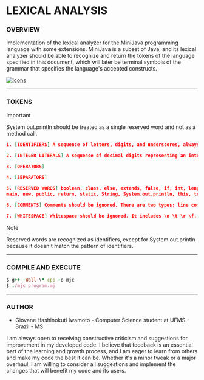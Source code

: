 # LEXICAL ANALYSIS

### **OVERVIEW**

Implementation of the lexical analyzer for the MiniJava programming language with some extensions. MiniJava is a subset of Java, and its lexical analyzer should be able to recognize and return the tokens of the language specified in this document, which will later be terminal symbols of the grammar that specifies the language's accepted constructs.

[![Icons](https://skillicons.dev/icons?i=cpp,java,regex&theme=dark)](https://skillicons.dev)

---

### **TOKENS**

> [!IMPORTANT]
> System.out.println should be treated as a single reserved word and not as a method call.

```json
1. [IDENTIFIERS] A sequence of letters, digits, and underscores, always starting with a letter.

2. [INTEGER LITERALS] A sequence of decimal digits representing an integer number.

3. [OPERATORS]

4. [SEPARATORS]

5. [RESERVED WORDS] boolean, class, else, extends, false, if, int, length,
main, new, public, return, static, String, System.out.println, this, true, void, and while.

6. [COMMENTS] Comments should be ignored. There are two types: line comments and block comments.

7. [WHITESPACE] Whitespace should be ignored. It includes \n \t \r \f.
```

> [!NOTE]
> Reserved words are recognized as identifiers, except for System.out.println because it doesn't match the pattern of identifiers.

---

### **COMPILE AND EXECUTE**

```ruby
$ g++ -Wall \*.cpp -o mjc
$ ./mjc program.mj
```

---

### **AUTHOR**

- Giovane Hashinokuti Iwamoto - Computer Science student at UFMS - Brazil - MS

I am always open to receiving constructive criticism and suggestions for improvement in my developed code. I believe that feedback is an essential part of the learning and growth process, and I am eager to learn from others and make my code the best it can be. Whether it's a minor tweak or a major overhaul, I am willing to consider all suggestions and implement the changes that will benefit my code and its users.
